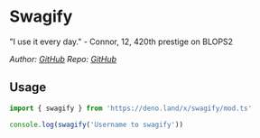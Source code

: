Swagify
=======

"I use it every day." - Connor, 12, 420th prestige on BLOPS2

*Author: [GitHub](https://github.com/defaultnamehere)*
*Repo: [GitHub](https://github.com/defaultnamehere/swagify)*

## Usage
````ts
import { swagify } from 'https://deno.land/x/swagify/mod.ts'

console.log(swagify('Username to swagify'))
````